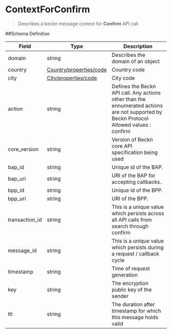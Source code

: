 # ContextForConfirm

> Describes a beckn message context for **Confirm** API call

##Schema Definition

| **Field**      | **Type**                                                                     | **Description**                                                                                                                               |
| -------------- | ---------------------------------------------------------------------------- | --------------------------------------------------------------------------------------------------------------------------------------------- |
| domain         | string                                                                       | Describes the domain of an object                                                                                                             |
| country        | [Country/properties/code](/reference/0.9.3/core/schema-reference/country) | Country code                                                                                                                                  |
| city           | [City/properties/code](/reference/0.9.3/core/schema-reference/city)       | City code                                                                                                                                     |
| action         | string                                                                       | Defines the Beckn API call. Any actions other than the ennumerated actions are not supported by Beckn Protocol <br/> Allowed values : confirm |
| core_version   | string                                                                       | Version of Beckn core API specification being used                                                                                            |
| bap_id         | string                                                                       | Unique id of the BAP.                                                                                                                         |
| bap_uri        | string                                                                       | URI of the BAP for accepting callbacks.                                                                                                       |
| bpp_id         | string                                                                       | Unique id of the BPP.                                                                                                                         |
| bpp_uri        | string                                                                       | URI of the BPP.                                                                                                                               |
| transaction_id | string                                                                       | This is a unique value which persists across all API calls from search through confirm                                                        |
| message_id     | string                                                                       | This is a unique value which persists during a request / callback cycle                                                                       |
| timestamp      | string                                                                       | Time of request generation                                                                                                                    |
| key            | string                                                                       | The encryption public key of the sender                                                                                                       |
| ttl            | string                                                                       | The duration after timestamp for which this message holds valid                                                                               |
